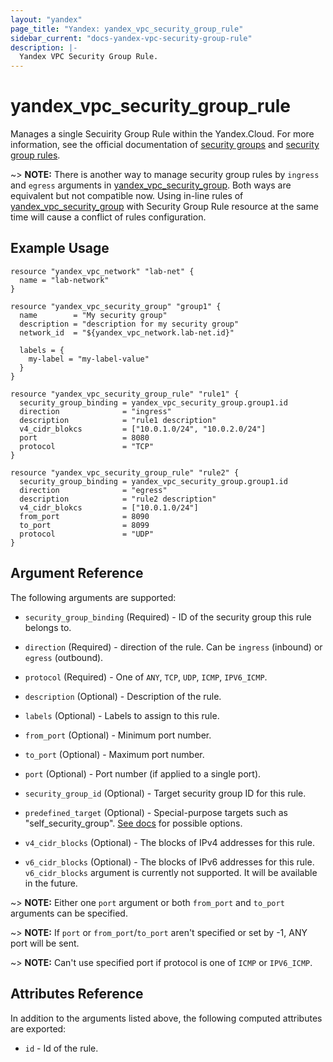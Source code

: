 ```yaml
---
layout: "yandex"
page_title: "Yandex: yandex_vpc_security_group_rule"
sidebar_current: "docs-yandex-vpc-security-group-rule"
description: |-
  Yandex VPC Security Group Rule.
---
```


# yandex\_vpc\_security\_group\_rule

Manages a single Secuirity Group Rule within the Yandex.Cloud. For more information, see the official documentation
of [security groups](https://cloud.yandex.com/docs/vpc/concepts/security-groups)
and [security group rules](https://cloud.yandex.com/docs/vpc/concepts/security-groups#rules).

~> **NOTE:** There is another way to manage security group rules by `ingress` and `egress` arguments in [yandex_vpc_security_group](vpc_security_group.html). Both ways are equivalent but not compatible now. Using in-line rules of [yandex_vpc_security_group](vpc_security_group.html) with Security Group Rule resource at the same time will cause a conflict of rules configuration.

## Example Usage

```hcl
resource "yandex_vpc_network" "lab-net" {
  name = "lab-network"
}

resource "yandex_vpc_security_group" "group1" {
  name        = "My security group"
  description = "description for my security group"
  network_id  = "${yandex_vpc_network.lab-net.id}"

  labels = {
    my-label = "my-label-value"
  }
}

resource "yandex_vpc_security_group_rule" "rule1" {
  security_group_binding = yandex_vpc_security_group.group1.id
  direction              = "ingress"
  description            = "rule1 description"
  v4_cidr_blokcs         = ["10.0.1.0/24", "10.0.2.0/24"]
  port                   = 8080
  protocol               = "TCP"
}

resource "yandex_vpc_security_group_rule" "rule2" {
  security_group_binding = yandex_vpc_security_group.group1.id
  direction              = "egress"
  description            = "rule2 description"
  v4_cidr_blokcs         = ["10.0.1.0/24"]
  from_port              = 8090
  to_port                = 8099
  protocol               = "UDP"
}
```

## Argument Reference

The following arguments are supported:

* `security_group_binding` (Required) - ID of the security group this rule belongs to.
* `direction` (Required) - direction of the rule. Can be `ingress` (inbound) or `egress` (outbound).
* `protocol` (Required) - One of `ANY`, `TCP`, `UDP`, `ICMP`, `IPV6_ICMP`.

* `description` (Optional) - Description of the rule.
* `labels` (Optional) - Labels to assign to this rule.
* `from_port` (Optional) - Minimum port number.
* `to_port` (Optional) - Maximum port number.
* `port` (Optional) - Port number (if applied to a single port).
* `security_group_id` (Optional) - Target security group ID for this rule.
* `predefined_target` (Optional) - Special-purpose targets such as "self_security_group". [See docs](https://cloud.yandex.com/docs/vpc/concepts/security-groups) for possible options.
* `v4_cidr_blocks` (Optional) - The blocks of IPv4 addresses for this rule.
* `v6_cidr_blocks` (Optional) - The blocks of IPv6 addresses for this rule. `v6_cidr_blocks` argument is currently not supported. It will be available in the future.

~> **NOTE:** Either one `port` argument or both `from_port` and `to_port` arguments can be specified.


~> **NOTE:** If `port` or `from_port`/`to_port` aren't specified or set by -1, ANY port will be sent.


~> **NOTE:** Can't use specified port if protocol is one of `ICMP` or `IPV6_ICMP`.


## Attributes Reference

In addition to the arguments listed above, the following computed attributes are exported:

* `id` - Id of the rule.

